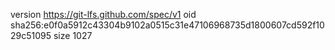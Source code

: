 version https://git-lfs.github.com/spec/v1
oid sha256:e0f0a5912c43304b9102a0515c31e47106968735d1800607cd592f1029c51095
size 1027
